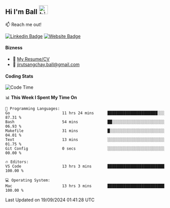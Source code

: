 ## Hi I'm Ball <img src="https://user-images.githubusercontent.com/1303154/88677602-1635ba80-d120-11ea-84d8-d263ba5fc3c0.gif" width="28px" height="28px" alt="hi">
 
:mailbox: Reach me out!

[![Linkedin Badge](https://img.shields.io/badge/-Jirut-0e76a8?style=flat&labelColor=0e76a8&logo=linkedin&logoColor=white)](https://www.linkedin.com/in/jirut-sangchay-338370251)
[![Website Badge](https://img.shields.io/badge/Website-184aa8?logo=website&logoColor=)](https://resume-jirut.web.app)

<!-- TODO: Add last video link -->
#### Bizness
- :paperclip: [My Resume/CV](https://github.com/Jirut01/Jirut01/blob/main/resume_jirut.pdf)
- :email: jirutsangchay.ball@gmail.com

#### Coding Stats


<!--START_SECTION:waka-->
![Code Time](http://img.shields.io/badge/Code%20Time-1%2C529%20hrs%2031%20mins-blue)

📊 **This Week I Spent My Time On** 

```text
💬 Programming Languages: 
Go                       11 hrs 24 mins      ██████████████████████░░░   87.31 % 
Bash                     54 mins             ██░░░░░░░░░░░░░░░░░░░░░░░   06.93 % 
Makefile                 31 mins             █░░░░░░░░░░░░░░░░░░░░░░░░   04.01 % 
Text                     13 mins             ░░░░░░░░░░░░░░░░░░░░░░░░░   01.75 % 
Git Config               0 secs              ░░░░░░░░░░░░░░░░░░░░░░░░░   00.00 % 

🔥 Editors: 
VS Code                  13 hrs 3 mins       █████████████████████████   100.00 % 

💻 Operating System: 
Mac                      13 hrs 3 mins       █████████████████████████   100.00 % 
```


 Last Updated on 19/09/2024 01:41:28 UTC
<!--END_SECTION:waka-->
